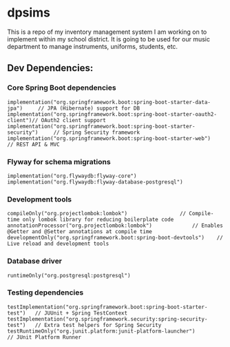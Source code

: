 # dpsims

This is a repo of my inventory management system I am working on to implement within my school district.
It is going to be used for our music department to manage instruments, uniforms, students, etc.

## Dev Dependencies:
### Core Spring Boot dependencies
	implementation("org.springframework.boot:spring-boot-starter-data-jpa")	    // JPA (Hibernate) support for DB
	implementation("org.springframework.boot:spring-boot-starter-oauth2-client")// OAuth2 client support
	implementation("org.springframework.boot:spring-boot-starter-security")	    // Spring Security framework
	implementation("org.springframework.boot:spring-boot-starter-web")	    // REST API & MVC

### Flyway for schema migrations
	implementation("org.flywaydb:flyway-core")
	implementation("org.flywaydb:flyway-database-postgresql")

### Development tools
	compileOnly("org.projectlombok:lombok")					// Compile-time only lombok library for reducing boilerplate code
	annotationProcessor("org.projectlombok:lombok")				// Enables @Getter and @Setter annotations at compile time
	developmentOnly("org.springframework.boot:spring-boot-devtools")	// Live reload and development tools

### Database driver
	runtimeOnly("org.postgresql:postgresql")

### Testing dependencies
	testImplementation("org.springframework.boot:spring-boot-starter-test")	  // JUUnit + Spring TestContext
	testImplementation("org.springframework.security:spring-security-test")	  // Extra test helpers for Spring Security
	testRuntimeOnly("org.junit.platform:junit-platform-launcher")		  // JUnit Platform Runner

